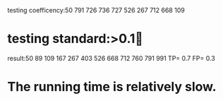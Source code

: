 testing coefficency:50 791 726 736 727 526 267 712 668 109
# testing standard:>׼0.1
result:50  89 109 167 267 403 526 668 712 760 791 991
TP= 0.7
FP= 0.3
# The running time is relatively slow.